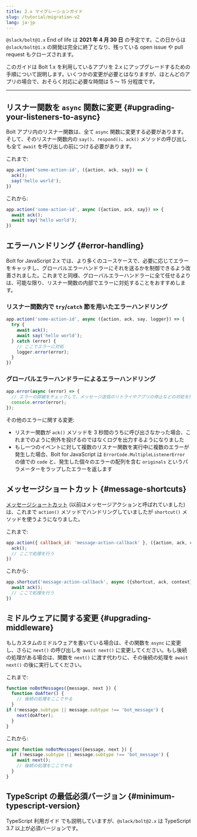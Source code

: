 ```yaml
---
title: 2.x マイグレーションガイド
slug: /tutorial/migration-v2
lang: ja-jp
---
```


`@slack/bolt@1.x` End of life は **2021 年 4 月 30 日** の予定です。この日からは `@slack/bolt@1.x` の開発は完全に終了となり、残っている open issue や pull request もクローズされます。

このガイドは Bolt 1.x を利用しているアプリを 2.x にアップグレードするための手順について説明します。いくつかの変更が必要とはなりますが、ほとんどのアプリの場合で、おそらく対応に必要な時間は 5 〜 15 分程度です。

---

## リスナー関数を `async` 関数に変更 {#upgrading-your-listeners-to-async}

Bolt アプリ内のリスナー関数は、全て `async` 関数に変更する必要があります。そして、そのリスナー関数内の `say()`、`respond()`、`ack()` メソッドの呼び出しも全て `await` を呼び出しの前につける必要があります。

これまで:

```javascript
app.action('some-action-id', ({action, ack, say}) => {
  ack();
  say('hello world');
})
```

これから:

```javascript
app.action('some-action-id', async ({action, ack, say}) => {
  await ack();
  await say('hello world');
})
```

## エラーハンドリング {#error-handling}

Bolt for JavaScript 2.x では、より多くのユースケースで、必要に応じてエラーをキャッチし、グローバルエラーハンドラーにそれを送るかを制御できるよう改善されました。これまでと同様、グローバルエラーハンドラーに全て任せるよりは、可能な限り、リスナー関数の内部でエラーに対処することをおすすめします。

### リスナー関数内で `try`/`catch` 節を用いたエラーハンドリング

```javascript
app.action('some-action-id', async ({action, ack, say, logger}) => {
  try {
    await ack();
    await say('hello world');
  } catch (error) {
    // ここでエラーに対処
    logger.error(error);
  }
})
```

### グローバルエラーハンドラーによるエラーハンドリング

```javascript
app.error(async (error) => {
  // エラーの詳細をチェックして、メッセージ送信のリトライやアプリの停止などの対処を行う
  console.error(error);
});
```

その他のエラーに関する変更:

- リスナー関数が `ack()` メソッドを 3 秒間のうちに呼び出さなかった場合、これまでのように例外を投げるのではなくログを出力するようになりました
- もし一つのイベントに対して複数のリスナー関数を実行中に複数のエラーが発生した場合、Bolt for JavaScript は `ErrorCode.MultipleListenerError` の値での `code` と、発生した個々のエラーの配列を含む `originals` というパラメーターをラップしたエラーを返します

## メッセージショートカット {#message-shortcuts}

[メッセージショートカット](https://api.slack.com/interactivity/shortcuts/using#message_shortcuts) (以前はメッセージアクションと呼ばれていました)は、これまで `action()` メソッドでハンドリングしていましたが `shortcut()` メソッドを使うようになりました。

これまで:

```javascript
app.action({ callback_id: 'message-action-callback' }, ({action, ack, context}) => {
  ack();
  // ここで処理を行う
})
```

これから:

```javascript
app.shortcut('message-action-callback', async ({shortcut, ack, context}) => {
  await ack();
  // ここで処理を行う
})
```

## ミドルウェアに関する変更 {#upgrading-middleware}

もしカスタムのミドルウェアを書いている場合は、その関数を `async` に変更し、さらに `next()` の呼び出しを `await next()` に変更してください。もし後続の処理がある場合は、関数を `next()` に渡す代わりに、その後続の処理を `await next()` の後に実行してください。

これまで:

```javascript
function noBotMessages({message, next }) {
  function doAfter() {
    // 後続の処理をここでやる
  }
if (!message.subtype || message.subtype !== 'bot_message') {
    next(doAfter);
  }
}
```

これから:

```javascript
async function noBotMessages({message, next }) {
  if (!message.subtype || message.subtype !== 'bot_message') {
    await next();
    // 後続の処理をここでやる
  }
}
```

## TypeScript の最低必須バージョン {#minimum-typescript-version}

TypeScript 利用ガイド でも説明していますが、`@slack/bolt@2.x` は TypeScript 3.7 以上が必須バージョンです。